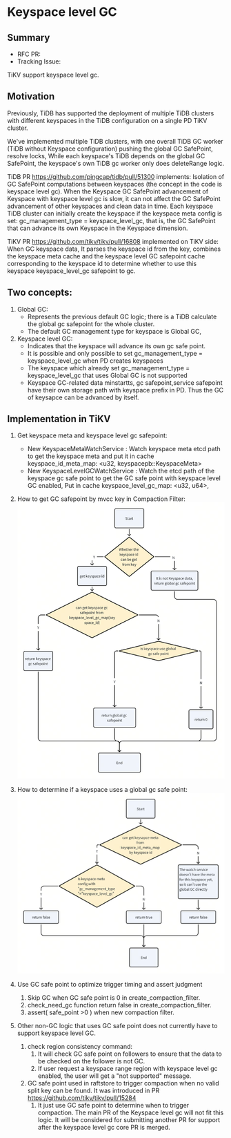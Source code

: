 # Keyspace level GC

## Summary

- RFC PR:
- Tracking Issue: 

TiKV support keyspace level gc.

## Motivation

Previously, TiDB has supported the deployment of multiple TiDB clusters with different keyspaces in the TiDB configuration on a single PD TiKV cluster.

We've implemented multiple TiDB clusters, with one overall TiDB GC worker (TiDB without Keyspace configuration) pushing the global GC SafePoint, resolve locks, While each keyspace's TiDB depends on the global GC SafePoint, the keyspace's own TiDB gc worker only does deleteRange logic.

TiDB PR https://github.com/pingcap/tidb/pull/51300 implements: Isolation of GC SafePoint computations between keyspaces (the concept in the code is keyspace level gc). When the Keyspace GC SafePoint advancement of Keyspace with keyspace level gc is slow, it can not affect the GC SafePoint advancement of other keyspaces and clean data in time. Each keyspace TiDB cluster can initially create the keyspace if the keyspace meta config is set: gc_management_type = keyspace_level_gc, that is, the GC SafePoint that can advance its own Keyspace in the Keyspace dimension.

TiKV PR https://github.com/tikv/tikv/pull/16808 implemented on TiKV side: When GC keyspace data, It parses the keyspace id from the key, combines the keyspace meta cache and the keyspace level GC safepoint cache corresponding to the keyspace id to determine whether to use this keyspace keyspace_level_gc safepoint to gc.


## Two concepts:
1. Global GC:
    - Represents the previous default GC logic; there is a TiDB calculate the global gc safepoint for the whole cluster.
    - The default GC management type for keyspace is Global GC,
2. Keyspace level GC:
    - Indicates that the keyspace will advance its own gc safe point.
    - It is possible and only possible to set gc_management_type = keyspace_level_gc when PD creates keyspaces
    - The keyspace which already set gc_management_type = keyspace_level_gc that uses Global GC is not supported
    - Keyspace GC-related data minstartts, gc safepoint,service safepoint have their own storage path with keyspace prefix in PD. Thus the GC of keysapce can be advanced by itself.


## Implementation in TiKV
1. Get keyspace meta and keyspace level gc safepoint:
    - New KeyspaceMetaWatchService : Watch keyspace meta etcd path to get the keyspace meta and put it in cache keyspace_id_meta_map: <u32, keyspacepb::KeyspaceMeta>
    - New KeyspaceLevelGCWatchService : Watch the etcd path of the keyspace gc safe point to get the GC safe point with keyspace level GC enabled, Put in cache keyspace_level_gc_map: <u32, u64>,

2. How to get GC safepoint by mvcc key in Compaction Filter:
![img.png](../media/keyspace-level-gc-get-gc-sp.png)

3. How to determine if a keyspace uses a global gc safe point:
![img.png](../media/keyspace-level-gc-is-global-gc.png)

4. Use GC safe point to optimize trigger timing and assert judgment
   1. Skip GC when GC safe point is 0 in create_compaction_filter.
   2. check_need_gc function return false in create_compaction_filter.
   3. assert( safe_point >0 ) when new compaction filter.

5. Other non-GC logic that uses GC safe point does not currently have to support keyspace level GC.
   1. check region consistency command: 
      1. It will check GC safe point on followers to ensure that the data to be checked on the follower is not GC. 
      2. If user request a keyspace range region with keyspace level gc enabled, the user will get a "not supported" message.
   2. GC safe point used in raftstore to trigger compaction when no valid split key can be found. It was introduced in PR https://github.com/tikv/tikv/pull/15284
      1. It just use GC safe point to determine when to trigger compaction. The main PR of the Keyspace level gc will not fit this logic. It will be considered for submitting another PR for support after the keyspace level gc core PR is merged.